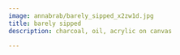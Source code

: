 ```yaml
---
image: annabrab/barely_sipped_x2zw1d.jpg
title: barely sipped
description: charcoal, oil, acrylic on canvas

---
```

